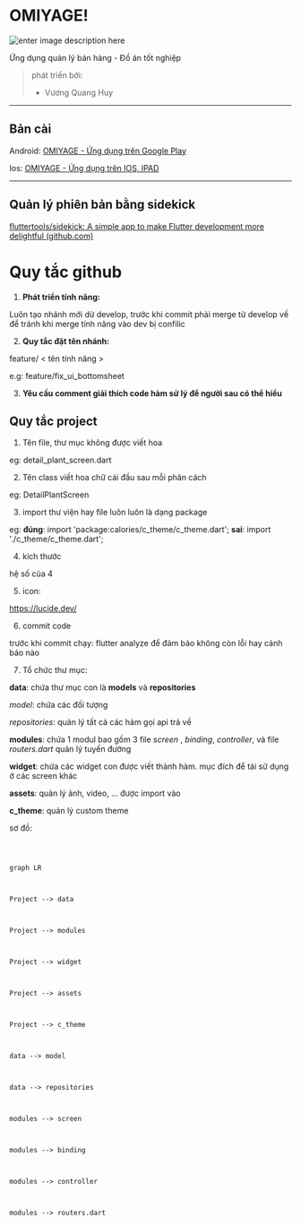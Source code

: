 
  
  

# OMIYAGE!

![enter image description here](https://i.imgur.com/ZRfFe9C.png)

Ứng dụng quản lý bán hàng - Đồ án tốt nghiệp
> phát triển bởi:
>  - Vương Quang Huy
---

## Bản cài

Android: [OMIYAGE - Ứng dụng trên Google Play](https://play.google.com/store/apps/details?id=com.vqh2602.qlbh.quan_ly_ban_hang)

Ios: [OMIYAGE - Ứng dụng trên IOS, IPAD](https://testflight.apple.com/join/zLF3f7X1)

---

## Quản lý phiên bản bằng sidekick
[fluttertools/sidekick: A simple app to make Flutter development more delightful (github.com)](https://github.com/fluttertools/sidekick)

# Quy tắc github

  

  

1.  **Phát triển tính năng:**

  

Luôn tạo nhánh mới dừ develop, trước khi commit phải merge từ develop về để tránh khi merge tính năng vào dev bị confilic

  

2.  **Quy tắc đặt tên nhánh:**

  

feature/ < tên tính năng >

  

e.g: feature/fix_ui_bottomsheet

  

3.  **Yêu cầu comment giải thích code hàm sử lý để người sau có thể hiểu**

  

  

## Quy tắc project

  

  

1. Tên file, thư mục không được viết hoa

  

eg: detail_plant_screen.dart

  

2. Tên class viết hoa chữ cái đầu sau mỗi phân cách

  

eg: DetailPlantScreen

  

3. import thư viện hay file luôn luôn là dạng package

  

eg: **đúng**: import 'package:calories/c_theme/c_theme.dart'; **sai**: import './c_theme/c_theme.dart';

  

4. kích thước

  

hệ số của 4

  

5. icon:

  

https://lucide.dev/

  

6. commit code

  

trước khi commit chạy: flutter analyze để đảm bảo không còn lỗi hay cảnh báo nào

  

7. Tổ chức thư mục:

  

**data**: chứa thư mục con là **models** và **repositories**

  

*model*: chứa các đối tượng

  

*repositories*: quản lý tất cả các hàm gọi api trả về

  

**modules**: chứa 1 modul bao gồm 3 file *screen* , *binding*, *controller*, và file *routers.dart* quản lý tuyến đường

  

**widget**: chứa các widget con được viết thành hàm. mục đích để tái sử dụng ở các screen khác

  

**assets**: quản lý ảnh, video, ... được import vào

  

**c_theme**: quản lý custom theme

  

sơ đồ:

  

```mermaid

  

graph LR

  

Project --> data

  

Project --> modules

  

Project --> widget

  

Project --> assets

  

Project --> c_theme

  

data --> model

  

data --> repositories

  

modules --> screen

  

modules --> binding

  

modules --> controller

  

modules --> routers.dart

  

```
